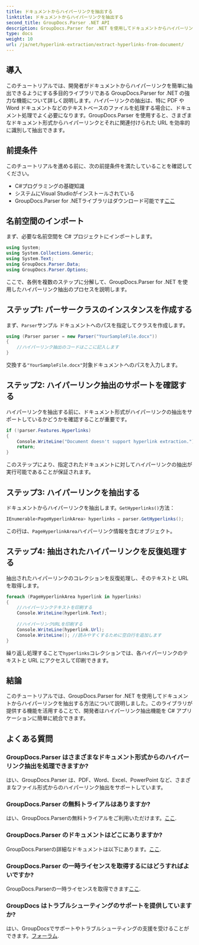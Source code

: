 ```yaml
---
title: ドキュメントからハイパーリンクを抽出する
linktitle: ドキュメントからハイパーリンクを抽出する
second_title: GroupDocs.Parser .NET API
description: GroupDocs.Parser for .NET を使用してドキュメントからハイパーリンクを抽出する方法を学びます。このわかりやすいガイドを使用して、C# アプリケーションを強化します。
type: docs
weight: 10
url: /ja/net/hyperlink-extraction/extract-hyperlinks-from-document/
---
```

## 導入
このチュートリアルでは、開発者がドキュメントからハイパーリンクを簡単に抽出できるようにする多目的ライブラリである GroupDocs.Parser for .NET の強力な機能について詳しく説明します。ハイパーリンクの抽出は、特に PDF や Word ドキュメントなどのテキストベースのファイルを処理する場合に、ドキュメント処理でよく必要になります。GroupDocs.Parser を使用すると、さまざまなドキュメント形式からハイパーリンクとそれに関連付けられた URL を効率的に識別して抽出できます。
## 前提条件
このチュートリアルを進める前に、次の前提条件を満たしていることを確認してください。
- C#プログラミングの基礎知識
- システムにVisual Studioがインストールされている
- GroupDocs.Parser for .NETライブラリはダウンロード可能です[ここ](https://releases.groupdocs.com/parser/net/)
## 名前空間のインポート
まず、必要な名前空間を C# プロジェクトにインポートします。
```csharp
using System;
using System.Collections.Generic;
using System.Text;
using GroupDocs.Parser.Data;
using GroupDocs.Parser.Options;
```

ここで、各例を複数のステップに分解して、GroupDocs.Parser for .NET を使用したハイパーリンク抽出のプロセスを説明します。
## ステップ1: パーサークラスのインスタンスを作成する
まず、`Parser`サンプル ドキュメントへのパスを指定してクラスを作成します。
```csharp
using (Parser parser = new Parser("YourSampleFile.docx"))
{
    //ハイパーリンク抽出のコードはここに記入します
}
```
交換する`"YourSampleFile.docx"`対象ドキュメントへのパスを入力します。
## ステップ2: ハイパーリンク抽出のサポートを確認する
ハイパーリンクを抽出する前に、ドキュメント形式がハイパーリンクの抽出をサポートしているかどうかを確認することが重要です。
```csharp
if (!parser.Features.Hyperlinks)
{
    Console.WriteLine("Document doesn't support hyperlink extraction.");
    return;
}
```
このステップにより、指定されたドキュメントに対してハイパーリンクの抽出が実行可能であることが保証されます。
## ステップ3: ハイパーリンクを抽出する
ドキュメントからハイパーリンクを抽出します。`GetHyperlinks()`方法：
```csharp
IEnumerable<PageHyperlinkArea> hyperlinks = parser.GetHyperlinks();
```
この行は、`PageHyperlinkArea`ハイパーリンク情報を含むオブジェクト。
## ステップ4: 抽出されたハイパーリンクを反復処理する
抽出されたハイパーリンクのコレクションを反復処理し、そのテキストと URL を取得します。
```csharp
foreach (PageHyperlinkArea hyperlink in hyperlinks)
{
    //ハイパーリンクテキストを印刷する
    Console.WriteLine(hyperlink.Text);
    
    //ハイパーリンクURLを印刷する
    Console.WriteLine(hyperlink.Url);
    Console.WriteLine(); //読みやすくするために空白行を追加します
}
```
繰り返し処理することで`hyperlinks`コレクションでは、各ハイパーリンクのテキストと URL にアクセスして印刷できます。
## 結論
このチュートリアルでは、GroupDocs.Parser for .NET を使用してドキュメントからハイパーリンクを抽出する方法について説明しました。このライブラリが提供する機能を活用することで、開発者はハイパーリンク抽出機能を C# アプリケーションに簡単に統合できます。

## よくある質問
### GroupDocs.Parser はさまざまなドキュメント形式からのハイパーリンク抽出を処理できますか?
はい、GroupDocs.Parser は、PDF、Word、Excel、PowerPoint など、さまざまなファイル形式からのハイパーリンク抽出をサポートしています。
### GroupDocs.Parser の無料トライアルはありますか?
はい、GroupDocs.Parserの無料トライアルをご利用いただけます。[ここ](https://releases.groupdocs.com/).
### GroupDocs.Parser のドキュメントはどこにありますか?
 GroupDocs.Parserの詳細なドキュメントは以下にあります。[ここ](https://reference.groupdocs.com/parser/net/).
### GroupDocs.Parser の一時ライセンスを取得するにはどうすればよいですか?
 GroupDocs.Parserの一時ライセンスを取得できます[ここ](https://purchase.groupdocs.com/temporary-license/).
### GroupDocs はトラブルシューティングのサポートを提供していますか?
はい、GroupDocsでサポートやトラブルシューティングの支援を受けることができます。[フォーラム](https://forum.groupdocs.com/c/parser/17).